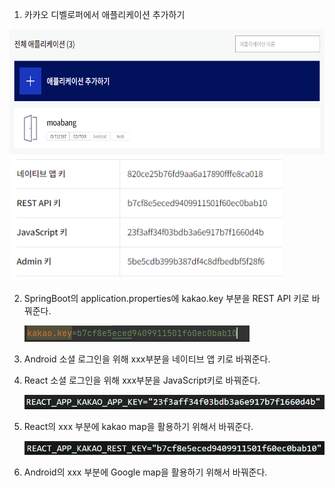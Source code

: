 1. 카카오 디벨로퍼에서 애플리케이션 추가하기

<img src="../image/kakao1.PNG" height="200">

<img src="../image/kakao3.PNG" height="200">

2. SpringBoot의 application.properties에 kakao.key 부분을 REST API 키로 바꿔준다.

   <img src="../image/kakao2.PNG">

3. Android 소셜 로그인을 위해 xxx부분을 네이티브 앱 키로 바꿔준다.

4. React 소셜 로그인을 위해 xxx부분을 JavaScript키로 바꿔준다.

   <img src="../image/react1.png">

5. React의 xxx 부분에 kakao map을 활용하기 위해서 바꿔준다.

   <img src="../image/react2.png">

6. Android의 xxx 부분에 Google map을 활용하기 위해서 바꿔준다.

   

   
